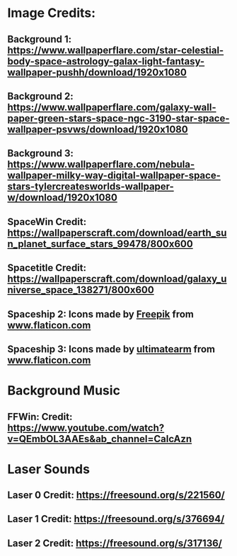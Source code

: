 # Image Credits:
## Background 1: https://www.wallpaperflare.com/star-celestial-body-space-astrology-galax-light-fantasy-wallpaper-pushh/download/1920x1080
## Background 2: https://www.wallpaperflare.com/galaxy-wall-paper-green-stars-space-ngc-3190-star-space-wallpaper-psvws/download/1920x1080
## Background 3: https://www.wallpaperflare.com/nebula-wallpaper-milky-way-digital-wallpaper-space-stars-tylercreatesworlds-wallpaper-w/download/1920x1080
## SpaceWin Credit: https://wallpaperscraft.com/download/earth_sun_planet_surface_stars_99478/800x600
## Spacetitle Credit: https://wallpaperscraft.com/download/galaxy_universe_space_138271/800x600
## Spaceship 2: Icons made by <a href="https://www.flaticon.com/authors/freepik" title="Freepik">Freepik</a> from <a href="https://www.flaticon.com/" title="Flaticon"> www.flaticon.com</a>
## Spaceship 3: Icons made by <a href="https://www.flaticon.com/free-icon/spaceship_2362082?term=spaceship&page=2&position=26" title="ultimatearm">ultimatearm</a> from <a href="https://www.flaticon.com/" title="Flaticon"> www.flaticon.com</a>

# Background Music
## FFWin: Credit: https://www.youtube.com/watch?v=QEmbOL3AAEs&ab_channel=CalcAzn

# Laser Sounds 
## Laser 0 Credit: https://freesound.org/s/221560/
## Laser 1 Credit: https://freesound.org/s/376694/
## Laser 2 Credit: https://freesound.org/s/317136/
